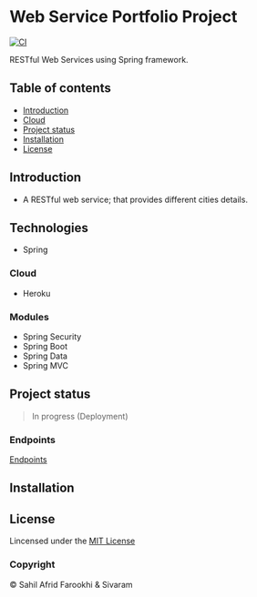 # Web Service Portfolio Project

[![CI](https://github.com/msaf9/webservicePortfolioProject/actions/workflows/main.yml/badge.svg)](https://github.com/msaf9/webservicePortfolioProject/actions/workflows/main.yml)

RESTful Web Services using Spring framework.

## Table of contents

- [Introduction](#introduction)
- [Cloud](#cloud)
- [Project status](#project-status)
- [Installation](#installation)
- [License](#license)

## Introduction
- A RESTful web service; that provides different cities details.

## Technologies
- Spring

### Cloud
- Heroku

### Modules
- Spring Security
- Spring Boot
- Spring Data
- Spring MVC

## Project status
> In progress (Deployment)

### Endpoints
[Endpoints](ENDPOINTS.md)

## Installation

## License
Lincensed under the [MIT License](LICENSE)

### Copyright
© Sahil Afrid Farookhi & Sivaram
